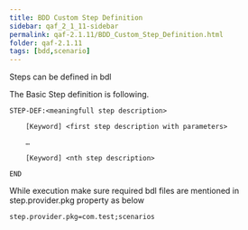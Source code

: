 ```yaml
---
title: BDD Custom Step Definition
sidebar: qaf_2_1_11-sidebar
permalink: qaf-2.1.11/BDD_Custom_Step_Definition.html
folder: qaf-2.1.11
tags: [bdd,scenario]
---
```


Steps can be defined in bdl

The Basic Step definition is following. 
 
```
STEP-DEF:<meaningfull step description>
 
    [Keyword] <first step description with parameters>
 
    …
 
    [Keyword] <nth step description>
 
END
```

While execution make sure required bdl files are mentioned in step.provider.pkg property as below

```properties
step.provider.pkg=com.test;scenarios
```
